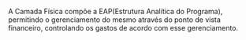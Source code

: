 A Camada Física compõe a EAP(Estrutura Analítica do Programa), permitindo o gerenciamento
do mesmo através do ponto de vista financeiro, controlando os gastos de acordo com esse gerenciamento.